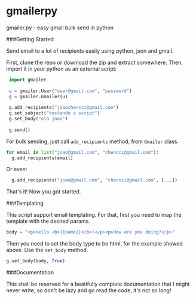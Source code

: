 gmailerpy
=========

gmailer.py - easy gmail bulk send in python


###Getting Started


Send email to a lot of recipients easily using python, json and gmail.

First, clone the repo or download the zip and extract somewhere. Then, import it in your python as an external script:

 ```python
  import gmailer
      
  u = gmailer.User("user@gmail.com", "password")
  g = gmailer.Gmailer(u)
      
  g.add_recipients("joaochencci@gmail.com")
  g.set_subject("testando o script")
  g.set_body("ola joao")
      
  g.send()
  ```

For bulk sending, just call `add_recipients` method, from `Gmailer` class.

  ```python
  for email in list("joao@gmail.com", "chencci@gmail.com"):
    g.add_recipients(email)
  ```

Or even:

  ```python
    g.add_recipients("joao@gmail.com", "chencci@gmail.com", [...])
  ```

That's it! Now you got started.

###Templating

This script support email templating. For that, first you need to map the template with the desired params.

  ```python
  body = "<p>Hello <b>{{name}}</b>!</p><p>How are you doing?</p>"
  ```

Then you need to set the body type to be html, for the example showed above. Use the `set_body` method.

  ```python
  g.set_body(body, True)
  ```
  
###Documentation

This shall be reserved for a beatifully complete documentation that I might never write, so don't be lazy and go read the code, it's not so long!
